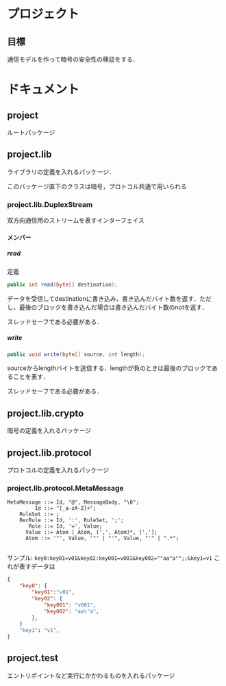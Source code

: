 # プロジェクト

## 目標
通信モデルを作って暗号の安全性の検証をする．


# ドキュメント

## project
ルートパッケージ

## project.lib
ライブラリの定義を入れるパッケージ．

このパッケージ直下のクラスは暗号，プロトコル共通で用いられる

### project.lib.DuplexStream
双方向通信用のストリームを表すインターフェイス

#### メンバー
##### read
定義

```java
public int read(byte[] destination);
```
データを受信してdestinationに書き込み，書き込んだバイト数を返す．ただし，最後のブロックを書き込んだ場合は書き込んだバイト数のnotを返す．

スレッドセーフである必要がある．


##### write
```java
public void write(byte[] source, int length);
```
sourceからlengthバイトを送信する．lengthが負のときは最後のブロックであることを表す．

スレッドセーフである必要がある．

## project.lib.crypto
暗号の定義を入れるパッケージ

## project.lib.protocol
プロトコルの定義を入れるパッケージ

### project.lib.protocol.MetaMessage
```ebnf
MetaMessage ::= Id, "@", MessageBody, "\0";
         Id ::= "[_a-zA-Z]+";
    RuleSet ::= ;
    RecRule ::= Id, ':', RuleSet, ';';
       Rule ::= Id, '=', Value;
      Value ::= Atom | Atom, (',', Atom)*, [','];
      Atom ::= '"', Value, '"' | "'", Value, "'" | ".*";
       
```
サンプル: `key0:key01=v01&key02:key001=v001&key002=""aa"a"";;&key1=v1`
これが表すデータは
```json
{ 
    "key0": { 
        "key01":"v01",
        "key02": { 
            "key001": "v001",
            "key002": "aa\"a",
        },
    }
    "key1": "v1", 
}
```

## project.test
エントリポイントなど実行にかかわるものを入れるパッケージ

